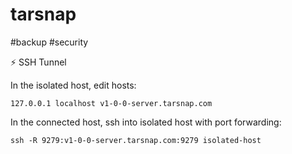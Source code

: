 # tarsnap

#backup #security

⚡ SSH Tunnel

In the isolated host, edit hosts:

```
127.0.0.1 localhost v1-0-0-server.tarsnap.com
```

In the connected host, ssh into isolated host with port forwarding:

```
ssh -R 9279:v1-0-0-server.tarsnap.com:9279 isolated-host
```
